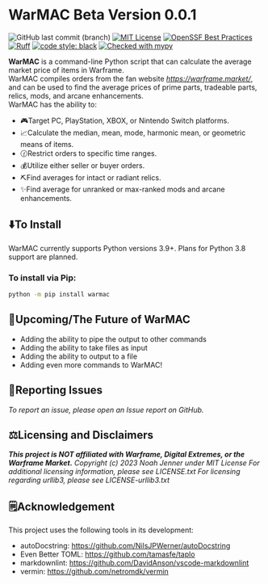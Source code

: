 
# **WarMAC Beta Version 0.0.1**

![GitHub last commit (branch)](https://img.shields.io/github/last-commit/Eutropios/WarMAC/main)
[![MIT License](https://img.shields.io/github/license/Eutropios/WarMAC)](https://github.com/Eutropios/WarMAC)
[![OpenSSF Best Practices](https://bestpractices.coreinfrastructure.org/projects/7670/badge)](https://bestpractices.coreinfrastructure.org/projects/7670)
[![Ruff](https://img.shields.io/endpoint?url=https://raw.githubusercontent.com/astral-sh/ruff/main/assets/badge/v2.json)](https://github.com/astral-sh/ruff)
[![code style: black](https://img.shields.io/badge/code_style-black-000000.svg)](https://github.com/psf/black)
[![Checked with mypy](https://img.shields.io/badge/mypy-checked-2a6db2)](https://mypy-lang.org/)

**WarMAC** is a command-line Python script that can calculate the average market price of items in Warframe.  
WarMAC compiles orders from the fan website *<https://warframe.market/>*, and can be used to find the average prices of prime parts, tradeable parts, relics, mods, and arcane enhancements.  
WarMAC has the ability to:  

* 🎮Target PC, PlayStation, XBOX, or Nintendo Switch platforms.
* 📈Calculate the median, mean, mode, harmonic mean, or geometric means of items.
* 🕜Restrict orders to specific time ranges.
* 💰Utilize either seller or buyer orders.
* ⛏️Find averages for intact or radiant relics.
* ✨Find average for unranked or max-ranked mods and arcane enhancements.

## ⬇️To Install  

WarMAC currently supports Python versions 3.9+. Plans for Python 3.8 support are planned.  

### **To install via Pip:**  

```bash
python -m pip install warmac
```

## **🔮Upcoming/The Future of WarMAC**

* Adding the ability to pipe the output to other commands
* Adding the ability to take files as input
* Adding the ability to output to a file
* Adding even more commands to WarMAC!

## **💽Reporting Issues**

*To report an issue, please open an Issue report on GitHub.*

## **⚖️Licensing and Disclaimers**

***This project is NOT affiliated with Warframe, Digital Extremes, or the Warframe Market.***
*Copyright (c) 2023 Noah Jenner under MIT License*
*For additional licensing information, please see LICENSE.txt*
*For licensing regarding urllib3, please see LICENSE-urllib3.txt*

## **🗒️Acknowledgement**

This project uses the following tools in its development:

* autoDocstring: <https://github.com/NilsJPWerner/autoDocstring>  
* Even Better TOML: <https://github.com/tamasfe/taplo>  
* markdownlint: <https://github.com/DavidAnson/vscode-markdownlint>  
* vermin: <https://github.com/netromdk/vermin>  
